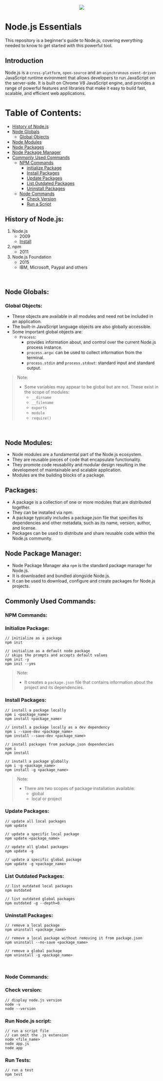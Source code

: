 <p align="center">
    <image src="assets/cover.png">
</p>

# Node.js Essentials

This repository is a beginner's guide to Node.js, covering everything needed to know to get started with this powerful tool.

## Introduction

Node.js is a `cross-platform`, `open-source` and an `asynchronous` `event-driven` JavaScript runtime evironment that allows developers to run JavaScript on the server-side. It is built on Chrome V8 JavaScript engine, and provides a range of powerful features and libraries that make it easy to build fast, scalable, and efficient web applications.

# Table of Contents:

- [History of Node.js](#history-of-nodejs)
- [Node Globals](#node-globals)
    - [Global Objects](#global-objects)
- [Node Modules](#node-modules)
- [Node Packages](#packages)
- [Node Package Manager](#node-package-manager)
- [Commonly Used Commands](#commonly-used-commands)
    - [NPM Commands](#npm-commands)
        - [initialize Package](#initialize-package)
        - [Install Packages](#install-packages)
        - [Update Packages](#update-packages)
        - [List Outdated Packages](#list-outdated-packages)
        - [Uninstall Packages](#uninstall-packages)
    - [Node Commands](#node-commands)
        - [Check Version](#check-version)
        - [Run a Script](#run-nodejs-script)

## History of Node.js:

1. Node.js
    - 2009
    - [Install](https://nodejs.org/en/)
2. npm
    - 2011
3. Node.js Foundation
    - 2015
    - IBM, Microsoft, Paypal and others

<br>

## Node Globals:

### Global Objects:

- These objects are available in all modules and need not be included in an application.
- The built-in JavaScript language objects are also globally accessible.
- Some important global objects are:
    - `Process`:
        - provides information about, and control over the current Node.js process instance.
        - `process.argv`: can be used to collect information from the terminal.
        - `process.stdin` and `process.stdout`: standard input and standard output.


> Note:
> - Some variables may appear to be global but are not. These exist in the scope of modules:
>    - `__dirname`
>    - `__filename`
>    - `exports`
>    - `module`
>    - `require()`

<br>

## Node Modules:

- Node modules are a fundamental part of the Node.js ecosystem.
- They are reusable pieces of code that encapsulate functionality.
- They promote code reusability and modular design resulting in the development of maintainable and scalable application.
- Modules are the building blocks of a package.

## Packages:

- A package is a collection of one or more modules that are distributed together.
- They can be installed via npm. 
- A package typically includes a package.json file that specifies its dependencies and other metadata, such as its name, version, author, and license.
- Packages can be used to distribute and share reusable code within the Node.js community.

## Node Package Manager:

- Node Package Manager aka `npm` is the standard package manager for Node.js.
- It is downloaded and bundled alongside Node.js.
- It can be used to download, configure and create packages for Node.js projects.

## Commonly Used Commands:

### NPM Commands:

### Initialize Package:
    
    // initialize as a package
    npm init

    // initialize as a default node package
    // skips the prompts and accepts default values
    npm init -y
    npm init --yes

> Note:
>
> - It creates a `package.json` file that contains information about the project and its dependencies.

### Install Packages:

    // install a package locally
    npm i <package_name>
    npm install <package_name>

    // install a package locally as a dev dependency
    npm i --save-dev <package_name>
    npm install --save-dev <package_name>

    // install packages from package.json dependencies
    npm i
    npm install

    // install a package globally
    npm i -g <package_name>
    npm install -g <package_name>

> Note:
>
> - There are two scopes of package installation available:
>    - global
>    - local or project

### Update Packages:

    // update all local packages
    npm update

    // update a specific local package
    npm update <package_name>

    // update all global packages
    npm update -g

    // update a specific global package
    npm update -g <package_name>

### List Outdated Packages:

    // list outdated local packages
    npm outdated

    // list outdated global packages
    npm outdated -g --depth=0

### Uninstall Packages:

    // remove a local package
    npm uninstall <package_name>

    // remove a local package without removing it from package.json
    npm uninstall --no-save <package_name>

    // remove a global package
    npm uninstall -g <package_name>

<br>

### Node Commands:

### Check version:
    
    // display node.js version
    node -v
    node --version

### Run Node.js script:

    // run a script file
    // can omit the .js extension
    node <file_name>
    node app.js
    node app

### Run Tests:

    // run a test
    npm test
